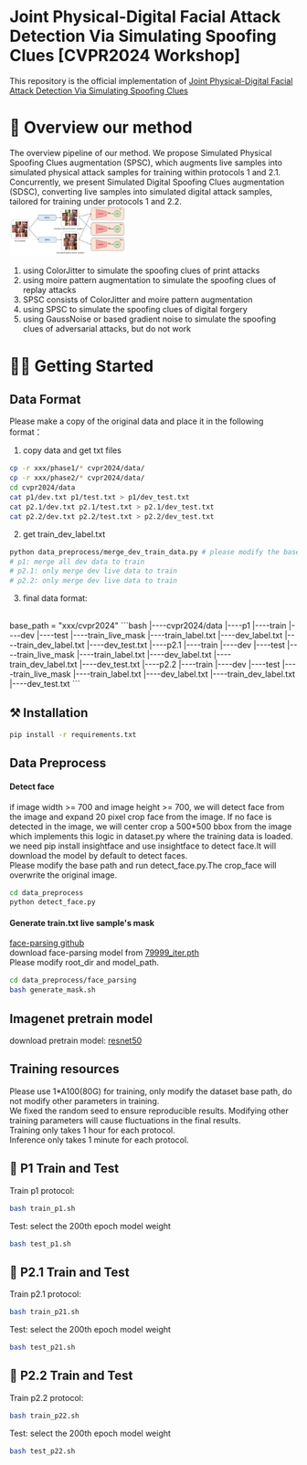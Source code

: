 # Joint Physical-Digital Facial Attack Detection Via Simulating Spoofing Clues [CVPR2024 Workshop]
This repository is the official implementation of [Joint Physical-Digital Facial Attack Detection Via Simulating Spoofing Clues](https://arxiv.org/)
# 🤗 Overview our method
The overview pipeline of our method. We propose Simulated Physical Spoofing Clues augmentation (SPSC), which augments live samples into simulated physical attack samples for training within protocols 1 and 2.1. Concurrently, we present Simulated Digital Spoofing Clues augmentation (SDSC), converting live samples into simulated digital attack samples, tailored for training under protocols 1 and 2.2.
<img src="readme_images/pipeline.png" alt="image" style="zoom:20%;" />


1. using ColorJitter to simulate the spoofing clues of print attacks
2. using moire pattern augmentation to simulate the spoofing clues of replay attacks
3. SPSC consists of ColorJitter and moire pattern augmentation
4. using SPSC to simulate the spoofing clues of digital forgery
5. using GaussNoise or based gradient noise to simulate the spoofing clues of adversarial attacks, but do not work

# 🏃‍♂️ Getting Started

## Data Format
Please make a copy of the original data and place it in the following format：
1. copy data and get txt files
```bash 
cp -r xxx/phase1/* cvpr2024/data/
cp -r xxx/phase2/* cvpr2024/data/
cd cvpr2024/data
cat p1/dev.txt p1/test.txt > p1/dev_test.txt
cat p2.1/dev.txt p2.1/test.txt > p2.1/dev_test.txt
cat p2.2/dev.txt p2.2/test.txt > p2.2/dev_test.txt
```
2. get train_dev_label.txt
```bash 
python data_preprocess/merge_dev_train_data.py # please modify the base path
# p1: merge all dev data to train
# p2.1: only merge dev live data to train
# p2.2: only merge dev live data to train
```
3. final data format:
<br>
base_path = "xxx/cvpr2024"
```bash
|----cvpr2024/data
  |----p1
    |----train
    |----dev
    |----test
    |----train_live_mask
    |----train_label.txt
    |----dev_label.txt
    |----train_dev_label.txt
    |----dev_test.txt
  |----p2.1
    |----train
    |----dev
    |----test
    |----train_live_mask
    |----train_label.txt
    |----dev_label.txt
    |----train_dev_label.txt
    |----dev_test.txt
  |----p2.2
    |----train
    |----dev
    |----test
    |----train_live_mask
    |----train_label.txt
    |----dev_label.txt
    |----train_dev_label.txt
    |----dev_test.txt
```

## ⚒️ Installation
```bash
pip install -r requirements.txt
```

## Data Preprocess
#### Detect face
if image width >= 700 and image height >= 700, we will detect face from the image and expand 20 pixel crop face from the image.
If no face is detected in the image, we will center crop a 500*500 bbox from the image which implements this logic in dataset.py where the training data is loaded.
we need pip install insightface and use insightface to detect face.It will download the model by default to detect faces. 
<br>
Please modify the base path and run detect_face.py.The crop_face will overwrite the original image.
```bash
cd data_preprocess
python detect_face.py
```
#### Generate train.txt live sample's mask
[face-parsing github](https://github.com/zllrunning/face-parsing.PyTorch) <br>
download face-parsing model from [79999_iter.pth](https://drive.google.com/file/d/154JgKpzCPW82qINcVieuPH3fZ2e0P812/view) <br>
Please modify root_dir and model_path.
```bash
cd data_preprocess/face_parsing
bash generate_mask.sh
```
## Imagenet pretrain model
download pretrain model: [resnet50](https://download.pytorch.org/models/resnet50-19c8e357.pth)

## Training resources
Please use 1*A100(80G) for training, only modify the dataset base path, do not modify other parameters in training.<br>
We fixed the random seed to ensure reproducible results. Modifying other training parameters will cause fluctuations in the final results.<br>
Training only takes 1 hour for each protocol. <br>
Inference only takes 1 minute for each protocol.

## 🚀  P1 Train and Test
Train p1 protocol:
```bash
bash train_p1.sh
```
Test: select the 200th epoch model weight
```bash
bash test_p1.sh
```
## 🚀  P2.1 Train and Test
Train p2.1 protocol:
```bash
bash train_p21.sh
```
Test: select the 200th epoch model weight
```bash
bash test_p21.sh
```

## 🚀  P2.2 Train and Test
Train p2.2 protocol:
```bash
bash train_p22.sh
```
Test: select the 200th epoch model weight
```bash
bash test_p22.sh
```

